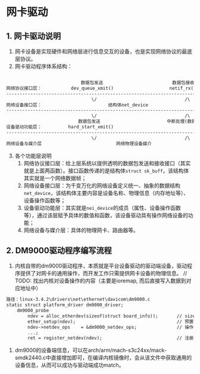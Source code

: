 # 网卡驱动
## 1. 网卡驱动说明
1. 网卡设备是实现硬件和网络层进行信息交互的设备，也是实现网络协议的最底层协议。
2. 网卡驱动程序体系结构：
```txt

                            数据包发送                          数据包接收
网络协议接口层：           dev_queue_xmit()                     netif_rx()
------------------------------------------------------------------------------
                                \/                                 /\
网络设备接口层：                         结构体net_device
------------------------------------------------------------------------------
                                \/                                 /\
                           数据包发送                         中断处理(数据包接收)
设备驱动功能层：          hard_start_xmit() 
------------------------------------------------------------------------------
                                \/                                 /\
网络设备与媒介层                            网络物理设备媒介

```

3. 各个功能层说明
   1. 网络协议接口层：给上层系统以提供透明的数据包发送和接收接口（其实就是上面两函数）。接口函数传递的是结构体`struct sk_buff`，该结构体其实就是一个网络数据帧；
   2. 网络设备接口层：为千变万化的网络设备定义统一、抽象的数据结构`net_device`，该结构体主要内容是设备名称、物理信息（内存地址等）、设备操作函数等；
   3. 设备驱动功能层：其实就是`nei_device`的成员（属性、设备操作函数等），通过该层赋予具体的数值和函数，该设备驱动具有操作网络设备的功能；
   4. 网络设备与媒介层：具体的物理网卡、路由器等。

## 2. DM9000驱动程序编写流程
1. 内核自带的dm9000驱动程序，本质就是平台设备驱动的驱动端设备，驱动程序提供了对网卡的通用操作，而开发工作只需提供网卡设备的物理信息。
// TODO: 找出内核对设备操作的内容（主要是ioremap, 而后直接写入数据到对应地址中）
```txt
路径：linux-3.4.2\drivers\net\ethernet\davicom\dm9000.c
static struct platform_driver dm9000_driver;
    dm9000_probe
        ndev = alloc_etherdev(sizeof(struct board_info));       // sizeof(struct board_info)为私有空间大小
        ether_setup(ndev);                                      // 预置net_device的值
        ndev->netdev_ops	= &dm9000_netdev_ops;               // 操作函数集合
        ...;
        ret = register_netdev(ndev);                            // 注册设备端
```

1. dm9000的设备端信息，可以在arch/arm/mach-s3c24xx/mack-smdk2440.c中直接增加即可，在编译内核镜像时，会从该文件中获取通用的设备信息，从而可以成功与驱动端成功match。